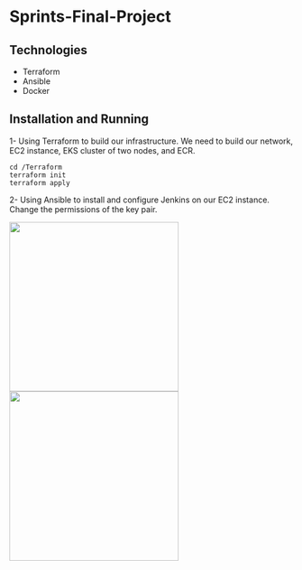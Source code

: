 # Sprints-Final-Project
## Technologies
- Terraform
- Ansible
- Docker


## Installation and Running
  1- Using Terraform to build our infrastructure.
  We need to build our network, EC2 instance, EKS cluster of two nodes, and ECR.
```
cd /Terraform
terraform init
terraform apply
```
  2- Using Ansible to install and configure Jenkins on our EC2 instance.
  Change the permissions of the key pair.

<div>
<img src="link" width="300">
<img src="link" width="300">
</div>
